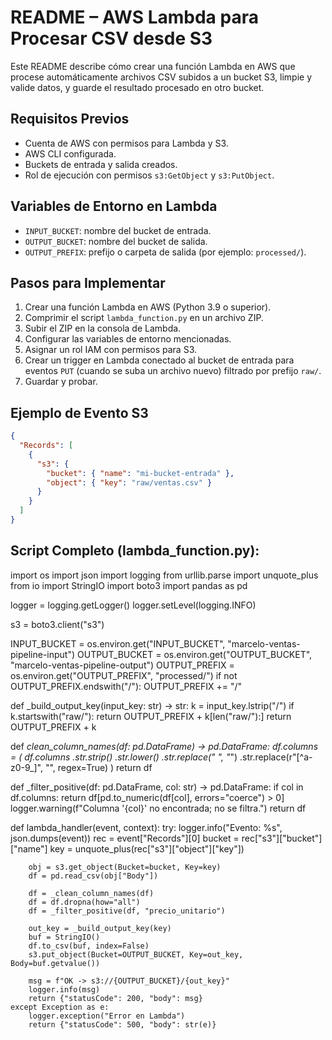 # README – AWS Lambda para Procesar CSV desde S3

Este README describe cómo crear una función Lambda en AWS que procese automáticamente archivos CSV subidos a un bucket S3, limpie y valide datos, y guarde el resultado procesado en otro bucket.

## Requisitos Previos
- Cuenta de AWS con permisos para Lambda y S3.
- AWS CLI configurada.
- Buckets de entrada y salida creados.
- Rol de ejecución con permisos `s3:GetObject` y `s3:PutObject`.

## Variables de Entorno en Lambda
- `INPUT_BUCKET`: nombre del bucket de entrada.
- `OUTPUT_BUCKET`: nombre del bucket de salida.
- `OUTPUT_PREFIX`: prefijo o carpeta de salida (por ejemplo: `processed/`).

## Pasos para Implementar
1. Crear una función Lambda en AWS (Python 3.9 o superior).
2. Comprimir el script `lambda_function.py` en un archivo ZIP.
3. Subir el ZIP en la consola de Lambda.
4. Configurar las variables de entorno mencionadas.
5. Asignar un rol IAM con permisos para S3.
6. Crear un trigger en Lambda conectado al bucket de entrada para eventos `PUT` (cuando se suba un archivo nuevo) filtrado por prefijo `raw/`.
7. Guardar y probar.

## Ejemplo de Evento S3
```json
{
  "Records": [
    {
      "s3": {
        "bucket": { "name": "mi-bucket-entrada" },
        "object": { "key": "raw/ventas.csv" }
      }
    }
  ]
}
```

## Script Completo (lambda_function.py):

import os
import json
import logging
from urllib.parse import unquote_plus
from io import StringIO
import boto3
import pandas as pd

logger = logging.getLogger()
logger.setLevel(logging.INFO)

s3 = boto3.client("s3")

INPUT_BUCKET  = os.environ.get("INPUT_BUCKET",  "marcelo-ventas-pipeline-input")
OUTPUT_BUCKET = os.environ.get("OUTPUT_BUCKET", "marcelo-ventas-pipeline-output")
OUTPUT_PREFIX = os.environ.get("OUTPUT_PREFIX", "processed/")
if not OUTPUT_PREFIX.endswith("/"):
    OUTPUT_PREFIX += "/"

def _build_output_key(input_key: str) -> str:
    k = input_key.lstrip("/")
    if k.startswith("raw/"):
        return OUTPUT_PREFIX + k[len("raw/"):]
    return OUTPUT_PREFIX + k

def _clean_column_names(df: pd.DataFrame) -> pd.DataFrame:
    df.columns = (
        df.columns
        .str.strip()
        .str.lower()
        .str.replace(" ", "_")
        .str.replace(r"[^a-z0-9_]", "", regex=True)
    )
    return df

def _filter_positive(df: pd.DataFrame, col: str) -> pd.DataFrame:
    if col in df.columns:
        return df[pd.to_numeric(df[col], errors="coerce") > 0]
    logger.warning(f"Columna '{col}' no encontrada; no se filtra.")
    return df

def lambda_handler(event, context):
    try:
        logger.info("Evento: %s", json.dumps(event))
        rec = event["Records"][0]
        bucket = rec["s3"]["bucket"]["name"]
        key    = unquote_plus(rec["s3"]["object"]["key"])

        obj = s3.get_object(Bucket=bucket, Key=key)
        df = pd.read_csv(obj["Body"])

        df = _clean_column_names(df)
        df = df.dropna(how="all")
        df = _filter_positive(df, "precio_unitario")

        out_key = _build_output_key(key)
        buf = StringIO()
        df.to_csv(buf, index=False)
        s3.put_object(Bucket=OUTPUT_BUCKET, Key=out_key, Body=buf.getvalue())

        msg = f"OK -> s3://{OUTPUT_BUCKET}/{out_key}"
        logger.info(msg)
        return {"statusCode": 200, "body": msg}
    except Exception as e:
        logger.exception("Error en Lambda")
        return {"statusCode": 500, "body": str(e)}












